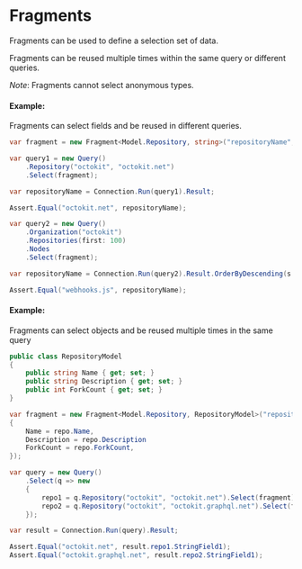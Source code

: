 # Fragments

Fragments can be used to define a selection set of data.

Fragments can be reused multiple times within the same query or different queries.

_*Note*_: Fragments cannot select anonymous types.

#### Example:

Fragments can select fields and be reused in different queries.

```csharp
var fragment = new Fragment<Model.Repository, string>("repositoryName", repo => repo.Name);

var query1 = new Query()
    .Repository("octokit", "octokit.net")
    .Select(fragment);

var repositoryName = Connection.Run(query1).Result;

Assert.Equal("octokit.net", repositoryName);

var query2 = new Query()
    .Organization("octokit")
    .Repositories(first: 100)
    .Nodes
    .Select(fragment);

var repositoryName = Connection.Run(query2).Result.OrderByDescending(s => s).First();

Assert.Equal("webhooks.js", repositoryName);
```

#### Example:
Fragments can select objects and be reused multiple times in the same query

```csharp
public class RepositoryModel
{
    public string Name { get; set; }
    public string Description { get; set; }
    public int ForkCount { get; set; }
}
```

```csharp
var fragment = new Fragment<Model.Repository, RepositoryModel>("repositoryName", repo => new TestModelObject
{
    Name = repo.Name,
    Description = repo.Description
    ForkCount = repo.ForkCount,
});

var query = new Query()
    .Select(q => new
    {
        repo1 = q.Repository("octokit", "octokit.net").Select(fragment).Single(),
        repo2 = q.Repository("octokit", "octokit.graphql.net").Select(fragment).Single(),
    });

var result = Connection.Run(query).Result;

Assert.Equal("octokit.net", result.repo1.StringField1);
Assert.Equal("octokit.graphql.net", result.repo2.StringField1);
```
